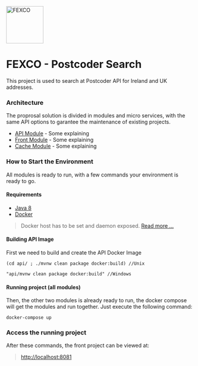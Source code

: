 <img src="https://s3videos.travelmole.tv/mailtmtvupload/Quarter4_2013/Roger_mechri_v1.jpg" height="100" alt="FEXCO">

# FEXCO - Postcoder Search

This project is used to search at Postcoder API for Ireland and UK addresses.

### Architecture

The proprosal solution is divided in modules and micro services, with the same API options to garantee the maintenance of existing projects.

 - [API Module](API_MODULE) - Some explaining
 - [Front Module](FRONT_MODULE) - Some explaining
 - [Cache Module](CACHE_MODULE) - Some explaining


### How to Start the Environment
All modules is ready to run, with a few commands your environment is ready to go.

#### Requirements
- [Java 8](JAVA_8)
- [Docker](DOCKER)

> Docker host has to be set and daemon exposed. [Read more ...](DOCKER_DAEMON_READ_MORE)


#### Building API Image

First we need to build and create the API Docker Image

    (cd api/ ; ./mvnw clean package docker:build) //Unix
    
    "api/mvnw clean package docker:build" //Windows
    
    
#### Running project (all modules)
Then, the other two modules is already ready to run, the docker compose will get the modules and run together. Just execute the following command:

    docker-compose up


### Access the running project

After these commands, the front project can be viewed at:

> [http://localhost:8081](http://localhost:8081)
    

[API_MODULE]: ./api/README.md
[FRONT_MODULE]: front/README.md
[CACHE_MODULE]: cache/README.md
[JAVA_8]: http://www.oracle.com/technetwork/java/javase/downloads/index.html
[DOCKER]: https://docs.docker.com/engine/installation/
[DOCKER_DAEMON_READ_MORE]: https://docs.docker.com/engine/reference/commandline/dockerd/#bind-docker-to-another-hostport-or-a-unix-socket
